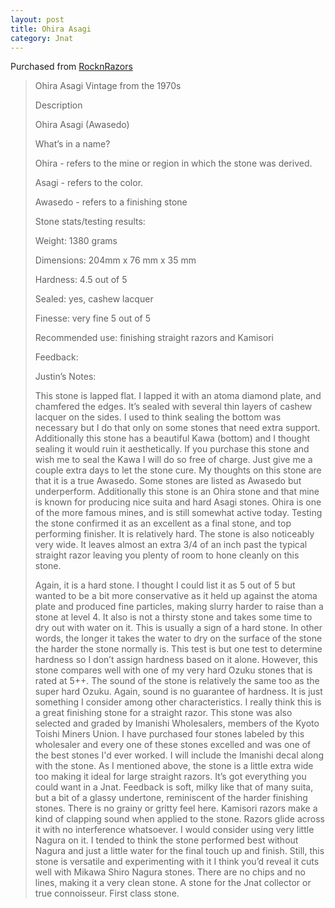 ```yaml
---
layout: post
title: Ohira Asagi
category: Jnat
---
```

Purchased from [RocknRazors](https://www.etsy.com/shop/RocknRazors)

> 
> Ohira Asagi
> Vintage from the 1970s
> 
> Description
> 
> Ohira Asagi (Awasedo)
> 
> What’s in a name?
> 
> Ohira - refers to the mine or region in which the stone was derived.
> 
> Asagi - refers to the color.
> 
> Awasedo - refers to a finishing stone
> 
> 
> Stone stats/testing results:
> 
> Weight: 1380 grams
> 
> Dimensions: 204mm x 76 mm x 35 mm
> 
> Hardness: 4.5 out of 5
> 
> Sealed: yes, cashew lacquer
> 
> Finesse: very fine 5 out of 5
> 
> Recommended use: finishing straight razors and Kamisori
> 
> Feedback:
> 
> 
> Justin’s Notes:
> 
> This stone is lapped flat. I lapped it with an atoma diamond plate, and chamfered the edges. It’s sealed with several thin layers of cashew lacquer on the sides. I used to think sealing the bottom was necessary but I do that only on some stones that need extra support. Additionally this stone has a beautiful Kawa (bottom) and I thought sealing it would ruin it aesthetically. If you purchase this stone and wish me to seal the Kawa I will do so free of charge. Just give me a couple extra days to let the stone cure.
> My thoughts on this stone are that it is a true Awasedo. Some stones are listed as Awasedo but underperform. Additionally this stone is an Ohira stone and that mine is known for producing nice suita and hard Asagi stones. Ohira is one of the more famous mines, and is still somewhat active today.
> Testing the stone confirmed it as an excellent as a final stone, and top performing finisher. It is relatively hard. The stone is also noticeably very wide. It leaves almost an extra 3/4 of an inch past the typical straight razor leaving you plenty of room to hone cleanly on this stone.
> 
> Again, it is a hard stone. I thought I could list it as 5 out of 5 but wanted to be a bit more conservative as it held up against the atoma plate and produced fine particles, making slurry harder to raise than a stone at level 4. It also is not a thirsty stone and takes some time to dry out with water on it. This is usually a sign of a hard stone. In other words, the longer it takes the water to dry on the surface of the stone the harder the stone normally is. This test is but one test to determine hardness so I don’t assign hardness based on it alone. However, this stone compares well with one of my very hard Ozuku stones that is rated at 5++. The sound of the stone is relatively the same too as the super hard Ozuku. Again, sound is no guarantee of hardness. It is just something I consider among other characteristics.
> I really think this is a great finishing stone for a straight razor. This stone was also selected and graded by Imanishi Wholesalers, members of the Kyoto Toishi Miners Union. I have purchased four stones labeled by this wholesaler and every one of these stones excelled and was one of the best stones I'd ever worked. I will include the Imanishi decal along with the stone. As I mentioned above, the stone is a little extra wide too making it ideal for large straight razors. It’s got everything you could want in a Jnat.
> Feedback is soft, milky like that of many suita, but a bit of a glassy undertone, reminiscent of the harder finishing stones. There is no grainy or gritty feel here. Kamisori razors make a kind of clapping sound when applied to the stone. Razors glide across it with no interference whatsoever. I would consider using very little Nagura on it. I tended to think the stone performed best without Nagura and just a little water for the final touch up and finish. Still, this stone is versatile and experimenting with it I think you’d reveal it cuts well with Mikawa Shiro Nagura stones. There are no chips and no lines, making it a very clean stone. A stone for the Jnat collector or true connoisseur. First class stone.